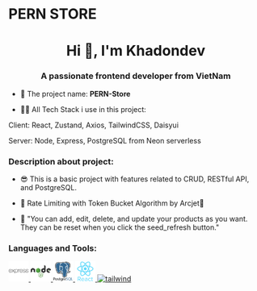 # PERN STORE

<h1 align="center">Hi 👋, I'm Khadondev</h1>
<h3 align="center">A passionate frontend developer from VietNam</h3>

- 🔭 The project name: **PERN-Store**

- 👨‍💻 All Tech Stack i use in this project:

Client: React, Zustand, Axios, TailwindCSS, Daisyui

Server: Node, Express, PostgreSQL from Neon serverless

<h3 align="left">Description about project:</h3>

- 😎 This is a basic project with features related to CRUD, RESTful API, and PostgreSQL.

- 🥰 Rate Limiting with Token Bucket Algorithm by Arcjet🚀

- 🤗 "You can add, edit, delete, and update your products as you want. They can be reset when you click the seed_refresh button."
<p align="left">
</p>

<h3 align="left">Languages and Tools:</h3>
<p align="left"> <a href="https://expressjs.com" target="_blank" rel="noreferrer"> <img src="https://raw.githubusercontent.com/devicons/devicon/master/icons/express/express-original-wordmark.svg" alt="express" width="40" height="40"/> </a> <a href="https://nodejs.org" target="_blank" rel="noreferrer"> <img src="https://raw.githubusercontent.com/devicons/devicon/master/icons/nodejs/nodejs-original-wordmark.svg" alt="nodejs" width="40" height="40"/> </a> <a href="https://www.postgresql.org" target="_blank" rel="noreferrer"> <img src="https://raw.githubusercontent.com/devicons/devicon/master/icons/postgresql/postgresql-original-wordmark.svg" alt="postgresql" width="40" height="40"/> </a> <a href="https://reactjs.org/" target="_blank" rel="noreferrer"> <img src="https://raw.githubusercontent.com/devicons/devicon/master/icons/react/react-original-wordmark.svg" alt="react" width="40" height="40"/> </a> <a href="https://tailwindcss.com/" target="_blank" rel="noreferrer"> <img src="https://www.vectorlogo.zone/logos/tailwindcss/tailwindcss-icon.svg" alt="tailwind" width="40" height="40"/> </a> </p>
